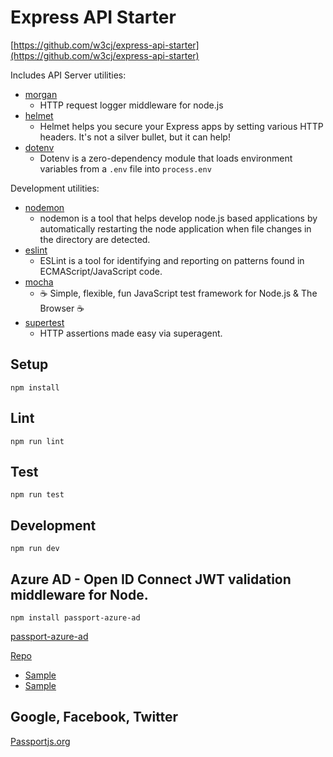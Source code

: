 # Express API Starter

[https://github.com/w3cj/express-api-starter](https://github.com/w3cj/express-api-starter)

Includes API Server utilities:

* [morgan](https://www.npmjs.com/package/morgan)
  * HTTP request logger middleware for node.js
* [helmet](https://www.npmjs.com/package/helmet)
  * Helmet helps you secure your Express apps by setting various HTTP headers. It's not a silver bullet, but it can help!
* [dotenv](https://www.npmjs.com/package/dotenv)
  * Dotenv is a zero-dependency module that loads environment variables from a `.env` file into `process.env`

Development utilities:

* [nodemon](https://www.npmjs.com/package/nodemon)
  * nodemon is a tool that helps develop node.js based applications by automatically restarting the node application when file changes in the directory are detected.
* [eslint](https://www.npmjs.com/package/eslint)
  * ESLint is a tool for identifying and reporting on patterns found in ECMAScript/JavaScript code.
* [mocha](https://www.npmjs.com/package/mocha)
  * ☕️ Simple, flexible, fun JavaScript test framework for Node.js & The Browser ☕️
* [supertest](https://www.npmjs.com/package/supertest)
  * HTTP assertions made easy via superagent.

## Setup

```
npm install
```

## Lint

```
npm run lint
```

## Test

```
npm run test
```

## Development

```
npm run dev
```

## Azure AD -  Open ID Connect  JWT validation middleware for Node.

```
npm install passport-azure-ad
```

[passport-azure-ad](http://www.passportjs.org/packages/passport-azure-ad/)


[Repo](https://github.com/AzureAD/passport-azure-ad)

* [Sample](https://github.com/Azure-Samples/active-directory-node-webapi-basic/blob/master/app.js)
* [Sample](https://github.com/AzureADQuickStarts/AppModelv2-WebAPI-nodejs/blob/master/node-server/app.js)


## Google, Facebook, Twitter 

[Passportjs.org](http://www.passportjs.org/docs/)